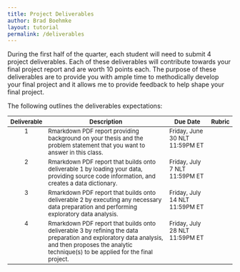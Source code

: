 ```yaml
---
title: Project Deliverables
author: Brad Boehmke
layout: tutorial
permalink: /deliverables
---
```


During the first half of the quarter, each student will need to submit 4 project deliverables.  Each of these deliverables will contribute towards your final project report and are worth 10 points each.  The purpose of these deliverables are to provide you with ample time to methodically develop your final project and it allows me to provide feedback to help shape your final project.

The following outlines the deliverables expectations:


<div id="general-homework-rubric" class="section level1" style="width: 100%;">
<table style="font-size:13px;">
<col width="10%">
<col width="65%">
<col width="20%">
<col width="5%">
<thead>
<tr class="header">
<th align="left">Deliverable</th>
<th align="center">Description</th>
<th align="center">Due Date</th>
<th align="center">Rubric</th>
</tr>
</thead>
<tbody>
<tr class="odd">
<td align="center" valign="top">1</td>
<td align="left" valign="top">Rmarkdown PDF report providing background on your thesis and the problem statement that you want to answer in this class. </td>
<td align="left" valign="top">Friday, June 30 NLT 11:59PM ET </td>
<td align="left" valign="top"> </td>
</tr>
<tr class="even">
<td align="center" valign="top">2</td>
<td align="left" valign="top">Rmarkdown PDF report that builds onto deliverable 1 by loading your data, providing source code information, and creates a data dictionary. </td>
<td align="left" valign="top">Friday, July 7 NLT 11:59PM ET </td>
<td align="left" valign="top"> </td>
</tr>
<tr class="odd">
<td align="center" valign="top">3</td>
<td align="left" valign="top">Rmarkdown PDF report that builds onto deliverable 2 by executing any necessary data preparation and performing exploratory data analysis. </td>
<td align="left" valign="top">Friday, July 14 NLT 11:59PM ET </td>
<td align="left" valign="top"> </td>
</tr>
<tr class="even">
<td align="center" valign="top">4</td>
<td align="left" valign="top">Rmarkdown PDF report that builds onto deliverable 3 by refining the data preparation and exploratory data analysis, and then proposes the analytic technique(s) to be applied for the final project. </td>
<td align="left" valign="top">Friday, July 28 NLT 11:59PM ET </td>
<td align="left" valign="top"> </td>
</tr>
</tbody>
</table>
</div>
